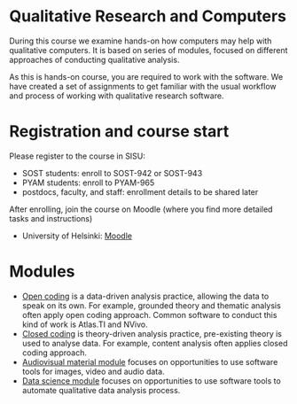 # Qualitative Research and Computers

During this course we examine hands-on how computers may help with qualitative computers.
It is based on series of modules, focused on different approaches of conducting qualitative analysis.


As this is hands-on course, you are required to work with the software.
We have created a set of assignments to get familiar with the usual workflow and process of working with qualitative research software.

# Registration and course start

Please register to the course in SISU:

* SOST students: enroll to SOST-942 or SOST-943
* PYAM students: enroll to PYAM-965
* postdocs, faculty, and staff: enrollment details to be shared later

After enrolling, join the course on Moodle (where you find more detailed tasks and instructions)

* University of Helsinki: [Moodle](https://moodle.helsinki.fi/course/view.php?id=41394)

# Modules

* [Open coding](open-coding/) is a data-driven analysis practice, allowing the data to speak on its own.
For example, grounded theory and thematic analysis often apply open coding approach.
Common software to conduct this kind of work is Atlas.TI and NVivo.
* [Closed coding](closed-coding/) is theory-driven analysis practice, pre-existing theory is used to analyse data.
For example, content analysis often applies closed coding approach.
* [Audiovisual material module](beyond-text/) focuses on opportunities to use software tools for images, video and audio data.
* [Data science module](data-science/) focuses on opportunities to use software tools to automate qualitative data analysis process.

